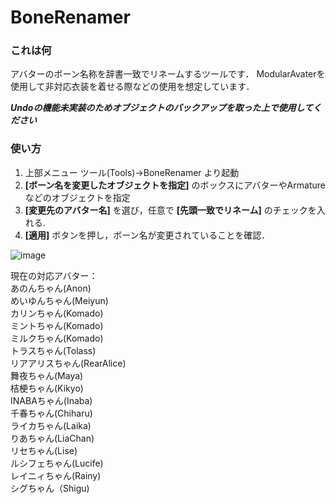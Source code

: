 # BoneRenamer

### これは何 
アバターのボーン名称を辞書一致でリネームするツールです．
ModularAvaterを使用して非対応衣装を着せる際などの使用を想定しています．

***Undoの機能未実装のためオブジェクトのバックアップを取った上で使用してください***

### 使い方
1. 上部メニュー ツール(Tools)→BoneRenamer より起動
2. **[ボーン名を変更したオブジェクトを指定]** のボックスにアバターやArmatureなどのオブジェクトを指定
3. **[変更先のアバター名]** を選び，任意で **[先頭一致でリネーム]** のチェックを入れる.
4. **[適用]** ボタンを押し，ボーン名が変更されていることを確認．

![image](https://user-images.githubusercontent.com/103747350/223913664-77591022-875a-4566-b965-af9375bc2b51.png)

現在の対応アバター：   
あのんちゃん(Anon)  
めいゆんちゃん(Meiyun)  
カリンちゃん(Komado)  
ミントちゃん(Komado)  
ミルクちゃん(Komado)  
トラスちゃん(Tolass)  
リアアリスちゃん(RearAlice)  
舞夜ちゃん(Maya)  
桔梗ちゃん(Kikyo)  
INABAちゃん(Inaba)  
千春ちゃん(Chiharu)  
ライカちゃん(Laika)  
りあちゃん(LiaChan)  
リセちゃん(Lise)  
ルシフェちゃん(Lucife)  
レイニィちゃん(Rainy)  
シグちゃん（Shigu)  
